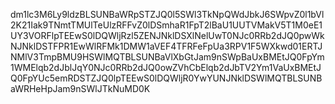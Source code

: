 dm1lc3M6Ly9ldzBLSUNBaWRpSTZJQ0l5SWl3TkNpQWdJbkJ6SWpvZ0l1bVl2K21Iak9TNmtTMUlTeUlzRFFvZ0lDSmhaR1FpT2lBaU1UUTVMakV5T1M0eE1UY3VORFlpTEEwS0lDQWljRzl5ZENJNklDSXlNelUwT0NJc0RRb2dJQ0pwWkNJNklDSTFPR1EwWlRFMk1DMW1aVEF4TFRFeFpUa3RPV1F5WXkwd01ERTJNMlV3TmpBMU9HSWlMQTBLSUNBaVlXbGtJam9nSWpBaUxBMEtJQ0FpYm1WMElqb2dJblJqY0NJc0RRb2dJQ0owZVhCbElqb2dJbTV2Ym1VaUxBMEtJQ0FpYUc5emRDSTZJQ0lpTEEwS0lDQWljR0YwYUNJNklDSWlMQTBLSUNBaWRHeHpJam9nSWlJTkNuMD0K

